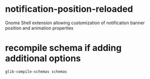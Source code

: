 # notification-position-reloaded
Gnome Shell extension allowing customization of notification banner position and animation properties

# recompile schema if adding additional options
```glib-compile-schemas schemas```
